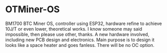 # OTMiner-OS
BM1700 BTC Miner OS, controller using ESP32, hardware refine to achieve 10J/T or even lower, theoretical works. I know someone may said impossible, then please use other, thanks. A new hardware involved, including new PCB design and electronics. Main purpose is to design it looks like a space heater and goes fanless. There will be no OC option.
